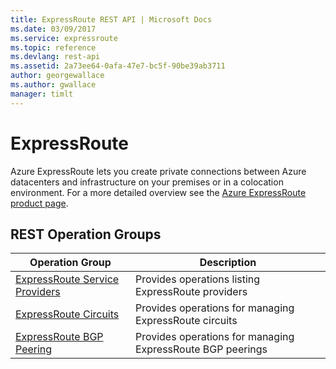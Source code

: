 ```yaml
---
title: ExpressRoute REST API | Microsoft Docs
ms.date: 03/09/2017
ms.service: expressroute
ms.topic: reference
ms.devlang: rest-api
ms.assetid: 2a73ee64-0afa-47e7-bc5f-90be39ab3711
author: georgewallace
ms.author: gwallace
manager: timlt
---
```

# ExpressRoute

Azure ExpressRoute lets you create private connections between Azure datacenters and infrastructure on your premises or in a colocation environment. For a more detailed overview see the [Azure ExpressRoute product page](https://azure.microsoft.com/services/expressroute). 

## REST Operation Groups

|Operation Group|Description|
|---|---|
|[ExpressRoute Service Providers](operations-on-expressroute-service-providers.md)    |Provides operations listing ExpressRoute providers|
|[ExpressRoute Circuits](operations-on-expressroute-circuits.md)   | Provides operations for managing ExpressRoute circuits|
|[ExpressRoute BGP Peering](operations-on-expressroute-bgp-peering.md)  |Provides operations for managing ExpressRoute BGP peerings| 